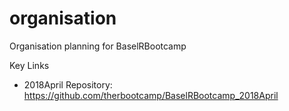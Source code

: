 # organisation
Organisation planning for BaselRBootcamp

Key Links

- 2018April Repository: https://github.com/therbootcamp/BaselRBootcamp_2018April
